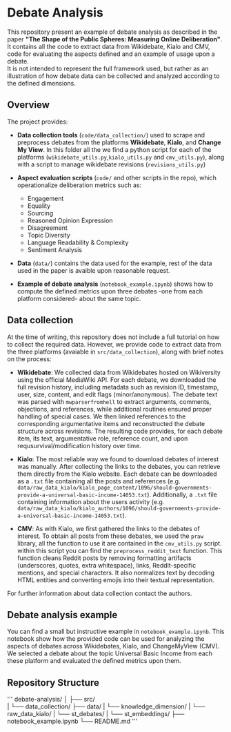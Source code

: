 # Debate Analysis

This repository present an example of debate analysis as described in the paper **"The Shape of the Public Spheres: Measuring Online Deliberation"**.
It contains all the code to extract data from Wikidebate, Kialo and CMV, code for evaluating the aspects defined and an example of usage upon a debate.  
It is not intended to represent the full framework used, but rather as an illustration of how debate data can be collected and analyzed according to the defined dimensions.

## Overview

The project provides:
- **Data collection tools** (`code/data_collection/`) used to scrape and preprocess debates from the platforms **Wikidebate**, **Kialo**, and **Change My View**. In this folder all the we find a python script for each of the platforms (`wikidebate_utils.py`,`kialo_utils.py` and `cmv_utils.py`), along with a script to manage wikidebate revisions (`revisions_utils.py`)

- **Aspect evaluation scripts** (`code/` and other scripts in the repo), which operationalize deliberation metrics such as:
  - Engagement  
  - Equality  
  - Sourcing  
  - Reasoned Opinion Expression  
  - Disagreement  
  - Topic Diversity  
  - Language Readability & Complexity  
  - Sentiment Analysis

- **Data** (`data/`) contains the data used for the example, rest of the data used in the paper is avaible upon reasonable request.

- **Example of debate analysis** (`notebook_example.ipynb`) shows how to compute the defined metrics upon three debates -one from each platform considered- about the same topic.

## Data collection

At the time of writing, this repository does not include a full tutorial on how to collect the required data.
However, we provide code to extract data from the three platforms (avaiable in `src/data_collection`), along with brief notes on the process:

* **Wikidebate**: We collected data from Wikidebates hosted on Wikiversity using the official MediaWiki API. For each debate, we downloaded the full revision history, including metadata such as revision ID, timestamp, user, size, content, and edit flags (minor/anonymous). 
The debate text was parsed with `mwparserfromhell` to extract arguments, comments, objections, and references, while additional routines ensured proper handling of special cases. We then linked references to the corresponding argumentative items and reconstructed the debate structure across revisions. The resulting code provides, for each debate item, its text, argumentative role, reference count, and upon requsurvival/modification history over time.

* **Kialo**: The most reliable way we found to download debates of interest was manually. After collecting the links to the debates, you can retrieve them directly from the Kialo website. Each debate can be downloaded as a `.txt` file containing all the posts and references (e.g. `data/raw_data_kialo/kialo_page_content/1096/should-governments-provide-a-universal-basic-income-14053.txt`). Additionally, a `.txt` file containing information about the users activity (e.g. `data/raw_data_kialo/kialo_authors/1096/should-governments-provide-a-universal-basic-income-14053.txt`). 

* **CMV**: As with Kialo, we first gathered the links to the debates of interest. To obtain all posts from these debates, we used the `praw` library, all the function to use it are contained in the `cmv_utils.py` script. within this script you can find the `preprocess_reddit_text` function. This function cleans Reddit posts by removing formatting artifacts (underscores, quotes, extra whitespace), links, Reddit-specific mentions, and special characters. It also normalizes text by decoding HTML entities and converting emojis into their textual representation.

For further information about data collection contact the authors.

## Debate analysis example

You can find a small but instructive example in `notebook_example.ipynb`. This notebook show how the provided code can be used for analyzing the aspects of debates across Wikidebates, Kialo, and ChangeMyView (CMV). We selected a debate about the topic Universal Basic Income from each these platform and evaluated the defined metrics upon them. 

## Repository Structure

'''
debate-analysis/
│
├── src/      
|     └── data_collection/
├── data/
|      └── knowledge_dimension/
|      └── raw_data_kialo/
|      └── st_debates/
|      └── st_embeddings/
├── notebook_example.ipynb
└── README.md
'''